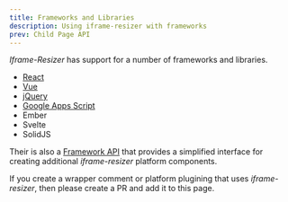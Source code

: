 ```yaml
---
title: Frameworks and Libraries
description: Using iframe-resizer with frameworks
prev: Child Page API
---
```


_Iframe-Resizer_ has support for a number of frameworks and libraries.

- [React](../react)
- [Vue](../vue3)
- [jQuery](../jquery)
- [Google Apps Script](../goggle_apps_script)
- Ember
- Svelte
- SolidJS

Their is also a [Framework API](../api) that provides a simplified interface for creating additional _iframe-resizer_ platform components.

If you create a wrapper comment or platform plugining that uses _iframe-resizer_, then please create a PR and add it to this page.
